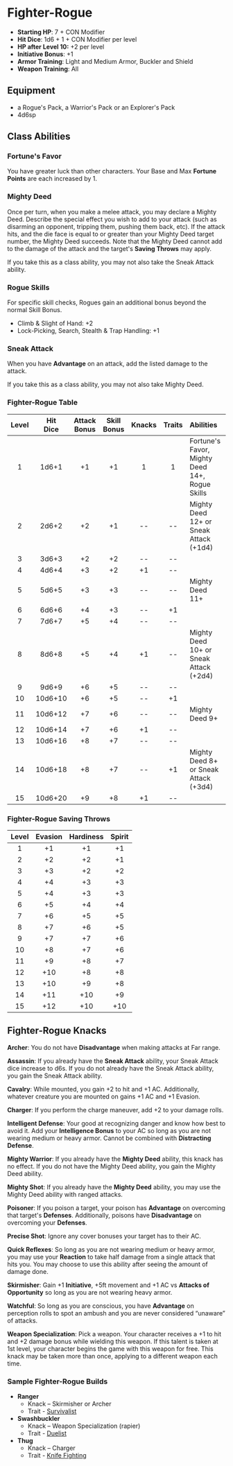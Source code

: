 # Fighter-Rogue

- **Starting HP**: 7 + CON Modifier
- **Hit Dice**: 1d6 + 1 + CON Modifier per level
- **HP after Level 10:** +2 per level
- **Initiative Bonus**: +1
- **Armor Training**: Light and Medium Armor, Buckler and Shield
- **Weapon Training**: All

## Equipment
- a Rogue's Pack, a Warrior's Pack or an Explorer's Pack
- 4d6sp

## Class Abilities

### Fortune's Favor
You have greater luck than other characters.  Your Base and Max **Fortune Points** are each increased by 1.

### Mighty Deed
Once per turn, when you make a melee attack, you may declare a Mighty Deed.  Describe the special effect you wish to add to your attack (such as disarming an opponent, tripping them, pushing them back, etc).  If the attack hits, and the die face is equal to or greater than your Mighty Deed target number, the Mighty Deed succeeds.  Note that the Mighty Deed cannot add to the damage of the attack and the target's **Saving Throws** may apply.

If you take this as a class ability, you may not also take the Sneak Attack ability.

### Rogue Skills
For specific skill checks, Rogues gain an additional bonus beyond the normal Skill Bonus.
- Climb & Slight of Hand: +2
- Lock-Picking, Search, Stealth & Trap Handling: +1

### Sneak Attack
When you have **Advantage** on an attack, add the listed damage to the attack.

If you take this as a class ability, you may not also take Mighty Deed.

### Fighter-Rogue Table
| Level | Hit<br/>Dice | Attack<br/>Bonus | Skill<br/>Bonus | Knacks | Traits | Abilities |
|:-----:|:------------:|:----------------:|:---------------:|:------:|:------:|:----------|
|    1  |   1d6+1      |      +1          |      +1         |    1   |    1   | Fortune's Favor, Mighty Deed 14+, Rogue Skills |
|    2  |   2d6+2      |      +2          |      +1         |   --   |   --   | Mighty Deed 12+ or Sneak Attack (+1d4) |
|    3  |   3d6+3      |      +2          |      +2         |   --   |   --   |  |
|    4  |   4d6+4      |      +3          |      +2         |   +1   |   --   |  |
|    5  |   5d6+5      |      +3          |      +3         |   --   |   --   | Mighty Deed 11+ |
|    6  |   6d6+6      |      +4          |      +3         |   --   |   +1   |  |
|    7  |   7d6+7      |      +5          |      +4         |   --   |   --   |  |
|    8  |   8d6+8      |      +5          |      +4         |   +1   |   --   | Mighty Deed 10+ or Sneak Attack (+2d4) |
|    9  |   9d6+9      |      +6          |      +5         |   --   |   --   |  |
|   10  |  10d6+10     |      +6          |      +5         |   --   |   +1   |  |
|   11  |  10d6+12     |      +7          |      +6         |   --   |   --   | Mighty Deed 9+  |
|   12  |  10d6+14     |      +7          |      +6         |   +1   |   --   |  |
|   13  |  10d6+16     |      +8          |      +7         |   --   |   --   |  |
|   14  |  10d6+18     |      +8          |      +7         |   --   |   +1   | Mighty Deed 8+ or Sneak Attack (+3d4)  |
|   15  |  10d6+20     |      +9          |      +8         |   +1   |   --   |  |

### Fighter-Rogue Saving Throws
| Level | Evasion | Hardiness | Spirit |
|:-----:|:-------:|:---------:|:------:|
|   1   |    +1   |     +1    |   +1   |
|   2   |    +2   |     +2    |   +1   |
|   3   |    +3   |     +2    |   +2   |
|   4   |    +4   |     +3    |   +3   |
|   5   |    +4   |     +3    |   +3   |
|   6   |    +5   |     +4    |   +4   |
|   7   |    +6   |     +5    |   +5   |
|   8   |    +7   |     +6    |   +5   |
|   9   |    +7   |     +7    |   +6   |
|  10   |    +8   |     +7    |   +6   |
|  11   |    +9   |     +8    |   +7   |
|  12   |   +10   |     +8    |   +8   |
|  13   |   +10   |     +9    |   +8   |
|  14   |   +11   |    +10    |   +9   |
|  15   |   +12   |    +10    |  +10   |

## Fighter-Rogue Knacks

**Archer**: You do not have **Disadvantage** when making attacks at Far range.

**Assassin**:  If you already have the **Sneak Attack** ability, your Sneak Attack dice increase to d6s. If you do not already have the Sneak Attack ability, you gain the Sneak Attack ability.

**Cavalry**: While mounted, you gain +2 to hit and +1 AC. Additionally, whatever creature you are mounted on gains +1 AC and +1 Evasion.

**Charger**: If you perform the charge maneuver, add +2 to your damage rolls.

**Intelligent Defense**: Your good at recognizing danger and know how best to avoid it. Add your **Intelligence Bonus** to your AC so long as you are not wearing medium or heavy armor. Cannot be combined with **Distracting Defense**.

**Mighty Warrior**: If you already have the **Mighty Deed** ability, this knack has no effect.  If you do not have the Mighty Deed ability, you gain the Mighty Deed ability.

**Mighty Shot**: If you already have the **Mighty Deed** ability, you may use the Mighty Deed ability with ranged attacks.

**Poisoner**: If you poison a target, your poison has **Advantage** on overcoming that target's **Defenses**.  Additionally, poisons have **Disadvantage** on overcoming your **Defenses**.

**Precise Shot**: Ignore any cover bonuses your target has to their AC.

**Quick Reflexes**: So long as you are not wearing medium or heavy armor, you may use your **Reaction** to take half damage from a single attack that hits you.  You may choose to use this ability after seeing the amount of damage done.

**Skirmisher**: Gain +1 **Initiative**, +5ft movement and +1 AC vs **Attacks of Opportunity** so long as you are not wearing heavy armor.

**Watchful**: So long as you are conscious, you have **Advantage** on perception rolls to spot an ambush and you are never considered “unaware” of attacks.

**Weapon Specialization**:  Pick a weapon. Your character receives a +1 to hit and +2 damage bonus while wielding this weapon. If this talent is taken at 1st level, your character begins the game with this weapon for free. This knack may be taken more than once, applying to a different weapon each time.

### Sample Fighter-Rogue Builds
- **Ranger** 
	- Knack – Skirmisher or Archer
	- Trait - [Survivalist](Traits.md#survivalist)
- **Swashbuckler** 
	- Knack – Weapon Specialization (rapier)
	- Trait - [Duelist](Traits.md#duelist)
- **Thug** 
	- Knack – Charger
	- Trait - [Knife Fighting](Traits.md#knife-fighting)
